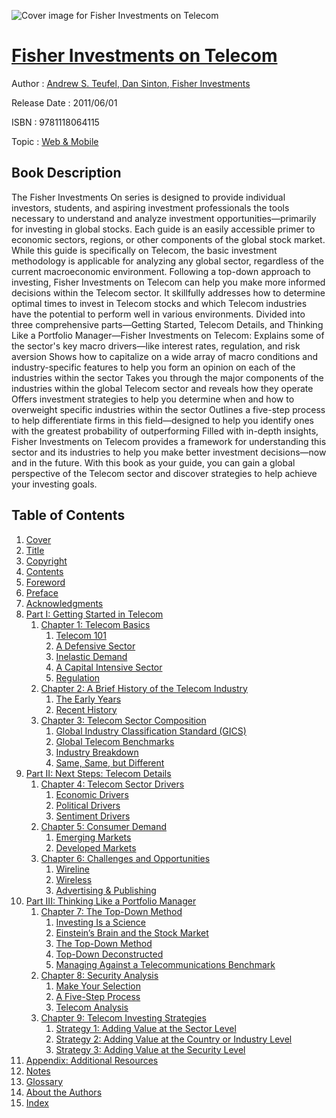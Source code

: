 ![Cover image for Fisher Investments on Telecom](https://imgdetail.ebookreading.net/cover/cover/web_mobile/EB9781118064115.jpg)

[Fisher Investments on Telecom](https://ebookreading.net/view/book/Fisher+Investments+on+Telecom-EB9781118064115_1.html "Fisher Investments on Telecom")
====================================================================================================================

Author : [Andrew S. Teufel](https://ebookreading.net/search/author/Andrew+S.+Teufel),[ Dan Sinton](https://ebookreading.net/search/author/+Dan+Sinton),[ Fisher Investments](https://ebookreading.net/search/author/+Fisher+Investments)

Release Date : 2011/06/01

ISBN : 9781118064115

Topic : [Web & Mobile](https://ebookreading.net/search/category/web-mobile)

Book Description
-----------------

The Fisher Investments On series is designed to provide individual investors, students, and aspiring investment professionals the tools necessary to understand and analyze investment opportunities—primarily for investing in global stocks.
Each guide is an easily accessible primer to economic sectors, regions, or other components of the global stock market. While this guide is specifically on Telecom, the basic investment methodology is applicable for analyzing any global sector, regardless of the current macroeconomic environment.
Following a top-down approach to investing, Fisher Investments on Telecom can help you make more informed decisions within the Telecom sector. It skillfully addresses how to determine optimal times to invest in Telecom stocks and which Telecom industries have the potential to perform well in various environments.
Divided into three comprehensive parts—Getting Started, Telecom Details, and Thinking Like a Portfolio Manager—Fisher Investments on Telecom:
Explains some of the sector's key macro drivers—like interest rates, regulation, and risk aversion
Shows how to capitalize on a wide array of macro conditions and industry-specific features to help you form an opinion on each of the industries within the sector
Takes you through the major components of the industries within the global Telecom sector and reveals how they operate
Offers investment strategies to help you determine when and how to overweight specific industries within the sector
Outlines a five-step process to help differentiate firms in this field—designed to help you identify ones with the greatest probability of outperforming
Filled with in-depth insights, Fisher Investments on Telecom provides a framework for understanding this sector and its industries to help you make better investment decisions—now and in the future. With this book as your guide, you can gain a global perspective of the Telecom sector and discover strategies to help achieve your investing goals.
              
Table of Contents
-----------------

1. [Cover](https://ebookreading.net/view/book/Fisher+Investments+on+Telecom-EB9781118064115_1.html)
1. [Title](https://ebookreading.net/view/book/Fisher+Investments+on+Telecom-EB9781118064115_4.html)
1. [Copyright](https://ebookreading.net/view/book/Fisher+Investments+on+Telecom-EB9781118064115_5.html)
1. [Contents](https://ebookreading.net/view/book/Fisher+Investments+on+Telecom-EB9781118064115_2.html)
1. [Foreword](https://ebookreading.net/view/book/Fisher+Investments+on+Telecom-EB9781118064115_6.html)
1. [Preface](https://ebookreading.net/view/book/Fisher+Investments+on+Telecom-EB9781118064115_7.html)
1. [Acknowledgments](https://ebookreading.net/view/book/Fisher+Investments+on+Telecom-EB9781118064115_8.html)
1. [Part I: Getting Started in Telecom](https://ebookreading.net/view/book/Fisher+Investments+on+Telecom-EB9781118064115_9.html)
    1. [Chapter 1: Telecom Basics](https://ebookreading.net/view/book/Fisher+Investments+on+Telecom-EB9781118064115_10.html)
        1. [Telecom 101](https://ebookreading.net/view/book/Fisher+Investments+on+Telecom-EB9781118064115_10.html#sec1)
        1. [A Defensive Sector](https://ebookreading.net/view/book/Fisher+Investments+on+Telecom-EB9781118064115_10.html#sec2)
        1. [Inelastic Demand](https://ebookreading.net/view/book/Fisher+Investments+on+Telecom-EB9781118064115_10.html#sec3)
        1. [A Capital Intensive Sector](https://ebookreading.net/view/book/Fisher+Investments+on+Telecom-EB9781118064115_10.html#sec4)
        1. [Regulation](https://ebookreading.net/view/book/Fisher+Investments+on+Telecom-EB9781118064115_10.html#sec5)
    1. [Chapter 2: A Brief History of the Telecom Industry](https://ebookreading.net/view/book/Fisher+Investments+on+Telecom-EB9781118064115_11.html)
        1. [The Early Years](https://ebookreading.net/view/book/Fisher+Investments+on+Telecom-EB9781118064115_11.html#sec6)
        1. [Recent History](https://ebookreading.net/view/book/Fisher+Investments+on+Telecom-EB9781118064115_11.html#sec7)
    1. [Chapter 3: Telecom Sector Composition](https://ebookreading.net/view/book/Fisher+Investments+on+Telecom-EB9781118064115_12.html)
        1. [Global Industry Classification Standard (GICS)](https://ebookreading.net/view/book/Fisher+Investments+on+Telecom-EB9781118064115_12.html#sec8)
        1. [Global Telecom Benchmarks](https://ebookreading.net/view/book/Fisher+Investments+on+Telecom-EB9781118064115_12.html#sec9)
        1. [Industry Breakdown](https://ebookreading.net/view/book/Fisher+Investments+on+Telecom-EB9781118064115_12.html#sec10)
        1. [Same, Same, but Different](https://ebookreading.net/view/book/Fisher+Investments+on+Telecom-EB9781118064115_12.html#sec11)
1. [Part II: Next Steps: Telecom Details](https://ebookreading.net/view/book/Fisher+Investments+on+Telecom-EB9781118064115_13.html)
    1. [Chapter 4: Telecom Sector Drivers](https://ebookreading.net/view/book/Fisher+Investments+on+Telecom-EB9781118064115_14.html)
        1. [Economic Drivers](https://ebookreading.net/view/book/Fisher+Investments+on+Telecom-EB9781118064115_14.html#sec12)
        1. [Political Drivers](https://ebookreading.net/view/book/Fisher+Investments+on+Telecom-EB9781118064115_14.html#sec13)
        1. [Sentiment Drivers](https://ebookreading.net/view/book/Fisher+Investments+on+Telecom-EB9781118064115_14.html#sec14)
    1. [Chapter 5: Consumer Demand](https://ebookreading.net/view/book/Fisher+Investments+on+Telecom-EB9781118064115_15.html)
        1. [Emerging Markets](https://ebookreading.net/view/book/Fisher+Investments+on+Telecom-EB9781118064115_15.html#sec15)
        1. [Developed Markets](https://ebookreading.net/view/book/Fisher+Investments+on+Telecom-EB9781118064115_15.html#sec16)
    1. [Chapter 6: Challenges and Opportunities](https://ebookreading.net/view/book/Fisher+Investments+on+Telecom-EB9781118064115_16.html)
        1. [Wireline](https://ebookreading.net/view/book/Fisher+Investments+on+Telecom-EB9781118064115_16.html#sec17)
        1. [Wireless](https://ebookreading.net/view/book/Fisher+Investments+on+Telecom-EB9781118064115_16.html#sec18)
        1. [Advertising &amp; Publishing](https://ebookreading.net/view/book/Fisher+Investments+on+Telecom-EB9781118064115_16.html#sec19)
1. [Part III: Thinking Like a Portfolio Manager](https://ebookreading.net/view/book/Fisher+Investments+on+Telecom-EB9781118064115_17.html)
    1. [Chapter 7: The Top-Down Method](https://ebookreading.net/view/book/Fisher+Investments+on+Telecom-EB9781118064115_18.html)
        1. [Investing Is a Science](https://ebookreading.net/view/book/Fisher+Investments+on+Telecom-EB9781118064115_18.html#sec20)
        1. [Einstein’s Brain and the Stock Market](https://ebookreading.net/view/book/Fisher+Investments+on+Telecom-EB9781118064115_18.html#sec21)
        1. [The Top-Down Method](https://ebookreading.net/view/book/Fisher+Investments+on+Telecom-EB9781118064115_18.html#sec22)
        1. [Top-Down Deconstructed](https://ebookreading.net/view/book/Fisher+Investments+on+Telecom-EB9781118064115_18.html#sec23)
        1. [Managing Against a Telecommunications Benchmark](https://ebookreading.net/view/book/Fisher+Investments+on+Telecom-EB9781118064115_18.html#sec24)
    1. [Chapter 8: Security Analysis](https://ebookreading.net/view/book/Fisher+Investments+on+Telecom-EB9781118064115_19.html)
        1. [Make Your Selection](https://ebookreading.net/view/book/Fisher+Investments+on+Telecom-EB9781118064115_19.html#sec25)
        1. [A Five-Step Process](https://ebookreading.net/view/book/Fisher+Investments+on+Telecom-EB9781118064115_19.html#sec26)
        1. [Telecom Analysis](https://ebookreading.net/view/book/Fisher+Investments+on+Telecom-EB9781118064115_19.html#sec27)
    1. [Chapter 9: Telecom Investing Strategies](https://ebookreading.net/view/book/Fisher+Investments+on+Telecom-EB9781118064115_20.html)
        1. [Strategy 1: Adding Value at the Sector Level](https://ebookreading.net/view/book/Fisher+Investments+on+Telecom-EB9781118064115_20.html#sec28)
        1. [Strategy 2: Adding Value at the Country or Industry Level](https://ebookreading.net/view/book/Fisher+Investments+on+Telecom-EB9781118064115_20.html#sec29)
        1. [Strategy 3: Adding Value at the Security Level](https://ebookreading.net/view/book/Fisher+Investments+on+Telecom-EB9781118064115_20.html#sec30)
1. [Appendix: Additional Resources](https://ebookreading.net/view/book/Fisher+Investments+on+Telecom-EB9781118064115_21.html)
1. [Notes](https://ebookreading.net/view/book/Fisher+Investments+on+Telecom-EB9781118064115_22.html)
1. [Glossary](https://ebookreading.net/view/book/Fisher+Investments+on+Telecom-EB9781118064115_23.html)
1. [About the Authors](https://ebookreading.net/view/book/Fisher+Investments+on+Telecom-EB9781118064115_24.html)
1. [Index](https://ebookreading.net/view/book/Fisher+Investments+on+Telecom-EB9781118064115_25.html)
